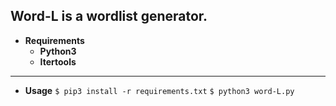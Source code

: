 Word-L is a wordlist generator.
---
- **Requirements**
    - **Python3**
    - **Itertools**
---
- **Usage**
`$ pip3 install -r requirements.txt`
`$ python3 word-L.py`
